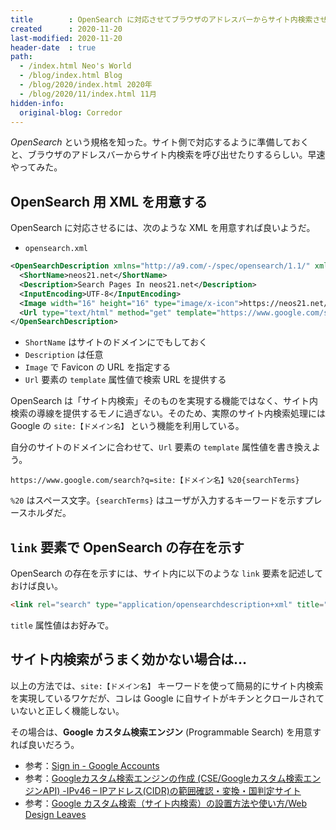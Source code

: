 ```yaml
---
title        : OpenSearch に対応させてブラウザのアドレスバーからサイト内検索させる
created      : 2020-11-20
last-modified: 2020-11-20
header-date  : true
path:
  - /index.html Neo's World
  - /blog/index.html Blog
  - /blog/2020/index.html 2020年
  - /blog/2020/11/index.html 11月
hidden-info:
  original-blog: Corredor
---
```


_OpenSearch_ という規格を知った。サイト側で対応するように準備しておくと、ブラウザのアドレスバーからサイト内検索を呼び出せたりするらしい。早速やってみた。

## OpenSearch 用 XML を用意する

OpenSearch に対応させるには、次のような XML を用意すれば良いようだ。

- `opensearch.xml`

```xml
<OpenSearchDescription xmlns="http://a9.com/-/spec/opensearch/1.1/" xmlns:moz="http://www.mozilla.org/2006/browser/search/">
  <ShortName>neos21.net</ShortName>
  <Description>Search Pages In neos21.net</Description>
  <InputEncoding>UTF-8</InputEncoding>
  <Image width="16" height="16" type="image/x-icon">https://neos21.net/favicon.ico</Image>
  <Url type="text/html" method="get" template="https://www.google.com/search?q=site:neos21.net%20{searchTerms}" />
</OpenSearchDescription>
```

- `ShortName` はサイトのドメインにでもしておく
- `Description` は任意
- `Image` で Favicon の URL を指定する
- `Url` 要素の `template` 属性値で検索 URL を提供する

OpenSearch は「サイト内検索」そのものを実現する機能ではなく、サイト内検索の導線を提供するモノに過ぎない。そのため、実際のサイト内検索処理には Google の `site:【ドメイン名】` という機能を利用している。

自分のサイトのドメインに合わせて、`Url` 要素の `template` 属性値を書き換えよう。

```
https://www.google.com/search?q=site:【ドメイン名】%20{searchTerms}
```

`%20` はスペース文字。`{searchTerms}` はユーザが入力するキーワードを示すプレースホルダだ。

## `link` 要素で OpenSearch の存在を示す

OpenSearch の存在を示すには、サイト内に以下のような `link` 要素を記述しておけば良い。

```html
<link rel="search" type="application/opensearchdescription+xml" title="neos21.net" href="/opensearch.xml">
```

`title` 属性値はお好みで。

## サイト内検索がうまく効かない場合は…

以上の方法では、`site:【ドメイン名】` キーワードを使って簡易的にサイト内検索を実現しているワケだが、コレは Google に自サイトがキチンとクロールされていないと正しく機能しない。

その場合は、__Google カスタム検索エンジン__ (Programmable Search) を用意すれば良いだろう。

- 参考：[Sign in - Google Accounts](https://cse.google.com/cse/create/new)
- 参考：[Googleカスタム検索エンジンの作成 (CSE/Googleカスタム検索エンジンAPI) -IPv46 – IPアドレス(CIDR)の範囲確認・変換・国判定サイト](https://www.ipvx.info/provider-ip-zone-search/cse/create_cse/)
- 参考：[Google カスタム検索（サイト内検索）の設置方法や使い方/Web Design Leaves](https://www.webdesignleaves.com/pr/plugins/googleCustomSearch_01.html)
